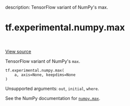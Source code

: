 description: TensorFlow variant of NumPy's max.

<div itemscope itemtype="http://developers.google.com/ReferenceObject">
<meta itemprop="name" content="tf.experimental.numpy.max" />
<meta itemprop="path" content="Stable" />
</div>

# tf.experimental.numpy.max

<!-- Insert buttons and diff -->

<table class="tfo-notebook-buttons tfo-api nocontent" align="left">

</table>

<a target="_blank" class="external" href="/code/stable/tensorflow/python/ops/numpy_ops/__init__.py">View source</a>



TensorFlow variant of NumPy's `max`.

<pre class="devsite-click-to-copy prettyprint lang-py tfo-signature-link">
<code>tf.experimental.numpy.max(
    a, axis=None, keepdims=None
)
</code></pre>



<!-- Placeholder for "Used in" -->

Unsupported arguments: `out`, `initial`, `where`.

See the NumPy documentation for [`numpy.max`](https://numpy.org/doc/1.16/reference/generated/numpy.amax.html).